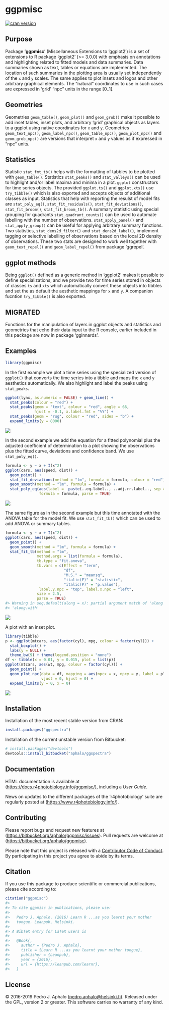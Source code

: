 
<!-- README.md is generated from README.Rmd. Please edit that file -->

# ggpmisc

[![cran
version](https://www.r-pkg.org/badges/version/ggpmisc)](https://cran.r-project.org/package=ggpmisc)

## Purpose

Package ‘**ggpmisc**’ (Miscellaneous Extensions to ‘ggplot2’) is a set
of extensions to R package ‘ggplot2’ (\>= 3.0.0) with emphasis on
annotations and highlighting related to fitted models and data
summaries. Data summaries shown as text, tables or equations are
implemented. The location of such summaries in the plotting area is
usually set independently of the `x` and `y` scales. The same applies to
plot insets and logos and other arbitrary graphical elements. The
“natural” coordinates to use in such cases are expressed in ‘grid’
“npc” units in the range \[0..1\].

## Geometries

Geometries `geom_table()`, `geom_plot()` and `geom_grob()` make it
possible to add inset tables, inset plots, and arbitrary ‘grid’
graphical objects as layers to a ggplot using native coordinates for `x`
and `y`. Geometries `geom_text_npc()`, `geom_label_npc()`,
`geom_table_npc()`, `geom_plot_npc()` and `geom_grob_npc()` are versions
that interpret `x` and `y` values as if expressed in “npc” units.

## Statistics

Statistic `stat_fmt_tb()` helps with the formatting of tabbles to be
plotted with `geom_table()`. Statistics `stat_peaks()` and
`stat_valleys()` can be used to highlight and/or label maxima and minima
in a plot. `ggplot` constructors for time series objects. The provided
`ggplot.ts()` and `ggplot.xts()` use `try_tibble()` which is also
exported and accepts objects of additional classes as input. Statistics
that help with reporting the resulst of model fits are `stat_poly_eq()`,
`stat_fit_residuals()`, `stat_fit_deviations()`, `stat_fit_broom()`,
`stat_fit_broom_tb()`. A summary statistic using special grouping for
quadrants `stat_quadrant_counts()` can be used to automate labelling
with the number of observations. `stat_apply_panel()` and
`stat_apply_group()` can be useful for applying arbitrary summary
functions. Two statistics, `stat_dens2d_filter()` and
`stat_dens2d_label()`, implement tagging or selective labelling of
observations based on the local 2D density of observations. These two
stats are designed to work well together with `geom_text_repel()` and
`geom_label_repel()` from package ‘ggrepel’.

## ggplot methods

Being `ggplot()` defined as a generic method in ‘ggplot2’ makes it
possible to define specializations, and we provide two for time series
stored in objects of classes `ts` and `xts` which automatically convert
these objects into tibbles and set the as default the aesthetic mappings
for `x` and `y`. A companion fucntion `try_tibble()` is also exported.

## MIGRATED

Functions for the manipulation of layers in ggplot objects and
statistics and geometries that echo their data input to the R console,
earlier included in this package are now in package ‘gginnards’.

## Examples

``` r
library(ggpmisc)
```

In the first example we plot a time series using the specialized version
of `ggplot()` that converts the time series into a tibble and maps the
`x` and `y` aesthetics automatically. We also highlight and label the
peaks using `stat_peaks`.

``` r
ggplot(lynx, as.numeric = FALSE) + geom_line() + 
  stat_peaks(colour = "red") +
  stat_peaks(geom = "text", colour = "red", angle = 66,
             hjust = -0.1, x.label.fmt = "%Y") +
  stat_peaks(geom = "rug", colour = "red", sides = "b") +
  expand_limits(y = 8000)
```

![](man/figures/README-readme-03-1.png)<!-- -->

In the second example we add the equation for a fitted polynomial plus
the adjusted coefficient of determination to a plot showing the
observations plus the fitted curve, deviations and confidence band. We
use `stat_poly_eq()`.

``` r
formula <- y ~ x + I(x^2)
ggplot(cars, aes(speed, dist)) +
  geom_point() +
  stat_fit_deviations(method = "lm", formula = formula, colour = "red") +
  geom_smooth(method = "lm", formula = formula) +
  stat_poly_eq(aes(label =  paste(..eq.label.., ..adj.rr.label.., sep = "~~~~")),
               formula = formula, parse = TRUE)
```

![](man/figures/README-readme-04-1.png)<!-- -->

The same figure as in the second example but this time annotated with
the ANOVA table for the model fit. We use `stat_fit_tb()` which can be
used to add ANOVA or summary tables.

``` r
formula <- y ~ x + I(x^2)
ggplot(cars, aes(speed, dist)) +
  geom_point() +
  geom_smooth(method = "lm", formula = formula) +
  stat_fit_tb(method = "lm",
              method.args = list(formula = formula),
              tb.type = "fit.anova",
              tb.vars = c(Effect = "term", 
                          "df",
                          "M.S." = "meansq", 
                          "italic(F)" = "statistic", 
                          "italic(P)" = "p.value"),
               label.y.npc = "top", label.x.npc = "left",
              size = 2.5,
              parse = TRUE)
#> Warning in seq.default(along = x): partial argument match of 'along' to
#> 'along.with'
```

![](man/figures/README-readme-05-1.png)<!-- -->

A plot with an inset plot.

``` r
library(tibble)
p <- ggplot(mtcars, aes(factor(cyl), mpg, colour = factor(cyl))) +
  stat_boxplot() +
  labs(y = NULL) +
  theme_bw(9) + theme(legend.position = "none")
df <- tibble(x = 0.01, y = 0.015, plot = list(p))
ggplot(mtcars, aes(wt, mpg, colour = factor(cyl))) +
  geom_point() +
  geom_plot_npc(data = df, mapping = aes(npcx = x, npcy = y, label = plot),
                vjust = 0, hjust = 0) +
  expand_limits(y = 0, x = 0)
```

![](man/figures/README-readme-06-1.png)<!-- -->

## Installation

Installation of the most recent stable version from CRAN:

``` r
install.packages("ggspectra")
```

Installation of the current unstable version from Bitbucket:

``` r
# install.packages("devtools")
devtools::install_bitbucket("aphalo/ggspectra")
```

## Documentation

HTML documentation is available at
(<https://docs.r4photobiology.info/ggpmisc/>), including a *User Guide*.

News on updates to the different packages of the ‘r4photobiology’ suite
are regularly posted at (<https://www.r4photobiology.info/>).

## Contributing

Please report bugs and request new features at
(<https://bitbucket.org/aphalo/ggpmisc/issues>). Pull requests are
welcome at (<https://bitbucket.org/aphalo/ggpmisc>).

Please note that this project is released with a [Contributor Code of
Conduct](CONDUCT.md). By participating in this project you agree to
abide by its terms.

## Citation

If you use this package to produce scientific or commercial
publications, please cite according to:

``` r
citation("ggpmisc")
#> 
#> To cite ggpmisc in publications, please use:
#> 
#>   Pedro J. Aphalo. (2016) Learn R ...as you learnt your mother
#>   tongue. Leanpub, Helsinki.
#> 
#> A BibTeX entry for LaTeX users is
#> 
#>   @Book{,
#>     author = {Pedro J. Aphalo},
#>     title = {Learn R ...as you learnt your mother tongue},
#>     publisher = {Leanpub},
#>     year = {2016},
#>     url = {https://leanpub.com/learnr},
#>   }
```

## License

© 2016-2019 Pedro J. Aphalo (<pedro.aphalo@helsinki.fi>). Released under
the GPL, version 2 or greater. This software carries no warranty of any
kind.
